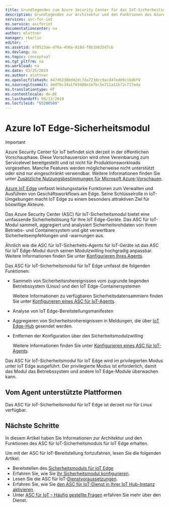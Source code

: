 ```yaml
---
title: Grundlegendes zum Azure Security Center für das IoT-Sicherheitsmodul für IoT Edge | Microsoft-Dokumentation
description: Grundlegendes zur Architektur und den Funktionen des Azure Security Center für IoT-Sicherheitsmoduls für IoT Edge.
services: asc-for-iot
ms.service: ascforiot
documentationcenter: na
author: mlottner
manager: rkarlin
editor: ''
ms.assetid: e78523ae-d70a-456a-818d-f8b1b025d7cb
ms.devlang: na
ms.topic: conceptual
ms.tgt_pltfrm: na
ms.workload: na
ms.date: 03/25/2019
ms.author: mlottner
ms.openlocfilehash: 847d6238bd42dc7da723dcc9acd47ed09c16dbf9
ms.sourcegitcommit: d4dfbc34a1f03488e1b7bc5e711a11b72c717ada
ms.translationtype: HT
ms.contentlocale: de-DE
ms.lasthandoff: 06/13/2019
ms.locfileid: "65200580"
---
```

# <a name="azure-iot-edge-security-module"></a>Azure IoT Edge-Sicherheitsmodul

> [!IMPORTANT]
> Azure Security Center für IoT befindet sich derzeit in der öffentlichen Vorschauphase.
> Diese Vorschauversion wird ohne Vereinbarung zum Servicelevel bereitgestellt und ist nicht für Produktionsworkloads vorgesehen. Manche Features werden möglicherweise nicht unterstützt oder sind nur eingeschränkt verwendbar. Weitere Informationen finden Sie unter [Zusätzliche Nutzungsbestimmungen für Microsoft Azure-Vorschauen](https://azure.microsoft.com/support/legal/preview-supplemental-terms/).

[Azure IoT Edge](https://docs.microsoft.com/azure/iot-edge/) umfasst leistungsstarke Funktionen zum Verwalten und Ausführen von Geschäftsworkflows am Edge.
Seine Schlüsselrolle in IoT-Umgebungen macht IoT Edge zu einem besonders attraktiven Ziel für böswillige Akteure.

Das Azure Security Center (ASC) für IoT-Sicherheitsmodul bietet eine umfassende Sicherheitslösung für Ihre IoT Edge-Geräte.
Das ASC für IoT-Modul sammelt, aggregiert und analysiert Sicherheitsrohdaten von Ihrem Betriebs- und Containersystem und gibt verwertbare Sicherheitsempfehlungen und -warnungen aus.

Ähnlich wie die ASC für IoT-Sicherheits-Agents für IoT-Geräte ist das ASC für IoT Edge-Modul durch seinen Modulzwilling hochgradig anpassbar.
Weitere Informationen finden Sie unter [Konfigurieren Ihres Agents](how-to-agent-configuration.md).

Das ASC für IoT-Sicherheitsmodul für IoT Edge umfasst die folgenden Funktionen:

- Sammeln von Sicherheitsrohereignissen vom zugrunde liegenden Betriebssystem (Linux) und den IoT Edge-Containersystemen
  
  Weitere Informationen zu verfügbaren Sicherheitsdatensammlern finden Sie unter [Konfigurieren eines ASC für IoT-Agents](how-to-agent-configuration.md).

- Analyse von IoT Edge-Bereitstellungsmanifesten

- Aggregieren von Sicherheitsrohereignissen in Meldungen, die über [IoT Edge-Hub](https://docs.microsoft.com/azure/iot-edge/iot-edge-runtime#iot-edge-hub) gesendet werden.

- Entfernen der Konfiguration über den Sicherheitsmodulzwilling

  Weitere Informationen finden Sie unter [Konfigurieren eines ASC für IoT-Agents](how-to-agent-configuration.md).

Das ASC für IoT-Sicherheitsmodul für IoT Edge wird im privilegierten Modus unter IoT Edge ausgeführt.
Der privilegierte Modus ist erforderlich, damit das Modul das Betriebssystem und andere IoT Edge-Module überwachen kann.

## <a name="agent-supported-platforms"></a>Vom Agent unterstützte Plattformen

Das ASC für IoT-Sicherheitsmodul für IoT Edge ist derzeit nur für Linux verfügbar.

## <a name="next-steps"></a>Nächste Schritte

In diesem Artikel haben Sie Informationen zur Architektur und den Funktionen des ASC für IoT-Sicherheitsmoduls für IoT Edge erhalten.

Um mit der ASC für IoT-Bereitstellung fortzufahren, lesen Sie die folgenden Artikel:

- Bereitstellen des [Sicherheitsmoduls für IoT Edge](how-to-deploy-edge.md)
- Erfahren Sie, wie Sie [Ihr Sicherheitsmodul konfigurieren](how-to-agent-configuration.md).
- Lesen Sie die ASC für IoT-[Dienstvoraussetzungen](service-prerequisites.md).
- Erfahren Sie, wie Sie [den ASC für IoT-Dienst in Ihrer IoT Hub-Instanz aktivieren](quickstart-onboard-iot-hub.md).
- Unter [ASC für IoT – Häufig gestellte Fragen](resources-frequently-asked-questions.md) erfahren Sie mehr über den Dienst.